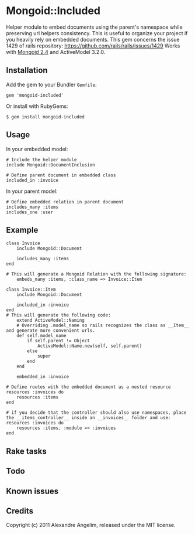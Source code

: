 Mongoid::Included
====================

Helper module to embed documents using the parent's namespace while preserving url helpers consistency. 
This is useful to organize your project if you heavily rely on embedded documents. 
This gem concerns the issue 1429 of rails repository: https://github.com/rails/rails/issues/1429
Works with [Mongoid 2.4](https://github.com/mongoid/mongoid) and ActiveModel 3.2.0. 

Installation
------------

Add the gem to your Bundler `Gemfile`:

    gem 'mongoid-included'

Or install with RubyGems:

    $ gem install mongoid-included


Usage
-----

In your embedded model:

	# Include the helper module
	include Mongoid::DocumentInclusion

	# Define parent document in embedded class
	included_in :invoice

In your parent model:

	# Define embedded relation in parent document
	includes_many :items
	includes_one :user
    

Example
-------

	class Invoice
		include Mongoid::Document
		
		includes_many :items
	end
	
	# This will generate a Mongoid Relation with the following signature:
		embeds_many :items, :class_name => Invoice::Item

	class Invoice::Item
		include Mongoid::Document
	
		included_in :invoice
	end
	# This will generate the following code:
		extend ActiveModel::Naming
		# Overriding .model_name so rails recognizes the class as __Item__ and generate more convenient urls.
		def self.model_name
			if self.parent != Object
				ActiveModel::Name.new(self, self.parent)
			else
				super
			end
		end
		
		embedded_in :invoice

	# Define routes with the embedded document as a nested resource
	resources :invoices do
		resources :items
	end
	
	# if you decide that the controller should also use namespaces, place the __items_controller__ inside an __invoices__ folder and use:
	resources :invoices do
		resources :items, :module => :invoices
	end
	
	
	
Rake tasks
----------

Todo
----------

Known issues
------------


Credits
-------

Copyright (c) 2011 Alexandre Angelim, released under the MIT license.